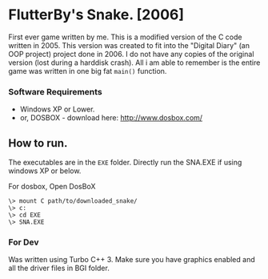 # FlutterBy's Snake. [2006]

First ever game written by me. This is a modified version of the C code written in 2005. This version was created to fit into the "Digital Diary" (an OOP project) project done in 2006. I do not have any copies of the original version (lost during a harddisk crash). All i am able to remember is the entire game was written in one big fat `main()` function.

### Software Requirements
- Windows XP or Lower.
- or, DOSBOX - download here:  http://www.dosbox.com/

## How to run.
The executables are in the `EXE` folder. 
Directly run the SNA.EXE if using windows XP or below.

For dosbox, 
Open DosBoX
```
\> mount C path/to/downloaded_snake/
\> c:
\> cd EXE
\> SNA.EXE
```

### For Dev
Was written using Turbo C++ 3.
Make sure you have graphics enabled and all the driver files in BGI folder.
